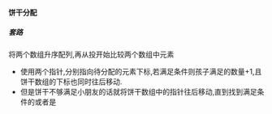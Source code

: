 #### 饼干分配
##### 套路
将两个数组升序配列,再从投开始比较两个数组中元素
- 使用两个指针,分别指向待分配的元素下标,若满足条件则孩子满足的数量+1,且饼干数组的下标也同时往后移动.
- 但是饼干不够满足小朋友的话就将饼干数组中的指针往后移动,直到找到满足条件的或者是